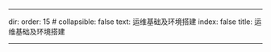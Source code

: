 --- 

dir:
    order: 15
    # collapsible: false
    text: 运维基础及环境搭建
index: false
title: 运维基础及环境搭建


---